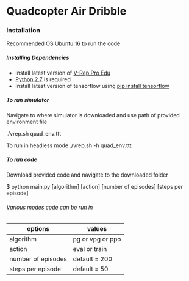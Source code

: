 # Quadcopter Air Dribble

### Installation


Recommended OS [Ubuntu 16](http://releases.ubuntu.com/16.04/) to run the code


##### Installing Dependencies


  - Install latest version of [V-Rep Pro Edu](http://www.coppeliarobotics.com/downloads.html)
  - [Python 2.7](https://www.python.org/downloads/release/python-2715/) is required
  - Install latest version of tensorflow using [pip install tensorflow](https://www.tensorflow.org/install)


##### To run simulator


Navigate to where simulator is downloaded and use path of provided environment file


./vrep.sh quad_env.ttt


To run in headless mode
./vrep.sh -h quad_env.ttt


##### To run code


Download provided code and navigate to the downloaded folder


$ python main.py [algorithm] [action] [number of episodes] [steps per episode]


###### Various modes code can be run in


| options | values |
| ------ | ------ |
| algorithm | pg or vpg or ppo |
| action | eval or train |
| number of episodes | default = 200 |
| steps per episode | default = 50 |

